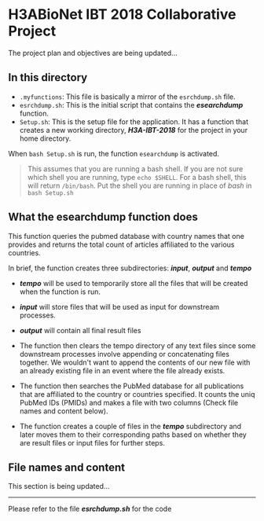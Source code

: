 # H3ABioNet IBT 2018 Collaborative Project
The project plan and objectives are being updated...

## In this directory
* ```.myfunctions```: This file is basically a mirror of the ```esrchdump.sh``` file. 
* ```esrchdump.sh```: This is the initial script that contains the ***esearchdump*** function.
* ```Setup.sh```: This is the setup file for the application. It has a function that creates a
new working directory, ***H3A-IBT-2018*** for the project in your home directory. 

When ```bash Setup.sh``` is run, the function ```esearchdump``` is activated.

> This assumes that you are running a bash shell. If you are not sure which shell you are 
running, type ```echo $SHELL```. For a bash shell, this will return ```/bin/bash```.
Put the shell you are running in place of *bash* in ```bash Setup.sh```

## What the esearchdump function does

This function queries the pubmed database with country names that one provides and returns the total count of articles affiliated to the various countries.

In brief, the function creates three subdirectories:  ***_input_***, ***_output_*** and ***_tempo_***

* ***_tempo_*** will be used to temporarily store all the files that will be created when
the function is run.

* ***_input_*** will store files that will be used as input for downstream processes.

* ***_output_*** will contain all final result files

* The function then clears the tempo directory of any text files since some downstream processes
involve appending or concatenating files together. We wouldn't want to append the contents of
our new file with an already existing file in an event where the file already exists.

* The function then searches the PubMed database for all publications that are affiliated to the
country or countries specified. It counts the uniq PubMed IDs (PMIDs) and makes a file with two
columns (Check file names and content below).

* The function creates a couple of files in the ***_tempo_*** subdirectory and later moves them to 
their corresponding paths based on whether they are result files or input files for further 
steps.

## File names and content
This section is being updated...

---
Please refer to the file ***_esrchdump.sh_*** for the code
